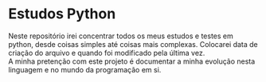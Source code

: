 # Estudos Python
 Neste repositório irei concentrar todos os meus estudos e testes em python, desde coisas simples até coisas mais complexas. Colocarei data de criação do arquivo e quando foi modificado pela última vez.  
 A minha pretenção com este projeto é documentar a minha evolução nesta linguagem e no mundo da programação em si.